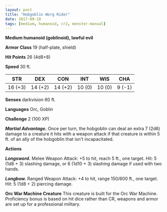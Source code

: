 ```yaml
---
layout: post
title: "Hobgoblin Worg Rider"
date: 2017-09-10
tags: [medium, humanoid, cr2, monster-manual]
---
```


**Medium humanoid (goblinoid), lawful evil**

**Armor Class** 19 (half-plate, shield)

**Hit Points** 26 (4d8+8)

**Speed** 30 ft.

|   STR   |   DEX   |   CON   |   INT   |   WIS   |   CHA   |
|:-----:|:-----:|:-----:|:-----:|:-----:|:-----:|
| 16 (+3) | 14 (+2) | 14 (+2) | 10 (0) | 10 (0) | 9 (-1) |

**Senses** darkvision 60 ft.

**Languages** Orc, Goblin

**Challenge** 2 (100 XP)

***Martial Advantage.*** Once per turn, the hobgoblin can deal an extra 7 (2d6) damage to a creature it hits with a weapon attack if that creature is within 5 ft. of an ally of the hobgoblin that isn't incapacitated.

**Actions**

***Longsword.*** Melee Weapon Attack: +5 to hit, reach 5 ft., one target. Hit: 5 (1d8 + 3) slashing damage, or 6 (1d10 + 3) slashing damage if used with two hands.

***Longbow.*** Ranged Weapon Attack: +4 to hit, range 150/600 ft., one target. Hit: 5 (1d8 + 2) piercing damage.

**Orc War Machine Creature** This creature is built for the Orc War Machine. Proficiency bonus is based on hit dice rather than CR, weapons and armor are set up for a professional military.

